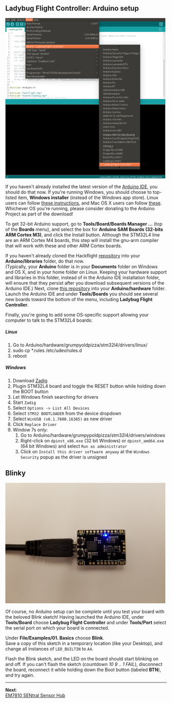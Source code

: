 ## Ladybug Flight Controller: Arduino setup

<img src="images/screenshot2.png" width=500>

<p>

If you haven't already installed the latest version of the [Arduino
IDE](https://www.arduino.cc/en/Main/Software), you should do that now.  If you're running Windows, you should choose to top-listed item, <b>Windows installer</b> (instead of the Windows app store).  Linux users can follow [these instructions](https://www.arduino.cc/en/Guide/Linux), and Mac OS X users can follow [these](https://www.arduino.cc/en/Guide/MacOSX). Whichever OS you're running, please consider donating to the Arduino Project as part of the download!

To get 32-bit Arduino support, go to <b>Tools/Board/Boards Manager ...</b> (top
of the <b>Boards</b> menu), and select the box for <b>Arduino SAM Boards
(32-bits ARM Cortex M3)</b>, and click the Install button.  Although the
STM32L4 line are an ARM Cortex M4 boards, this step will install the gnu-arm compiler
that will work with these and other ARM Cortex boards.

If you haven't already cloned the Hackflight
[repository](https://github.com/simondlevy/LadybugFC) into your
<b>Arduino/libraries</b> folder, do that now.  
(Typically, your <b>Arduino</b>
folder is in your <b>Documents</b> folder on Windows and OS X, and in your home
folder on Linux.  Keeping your hardware support and libraries in this folder,
instead of in the Arduino IDE installation folder, will ensure that they
persist after you download subsequent versions of the Arduino IDE.) Next, clone
[this repository](https://github.com/simondlevy/grumpyoldpizza) into your
<b>Arduino/hardware</b> folder. Launch the Arduino IDE and under
<b>Tools/Boards</b> you should see several new boards toward the bottom of the
menu, including <b>Ladybug Flight Controller</b>.

Finally, you're going to add some OS-specific support allowing your computer to talk to the STM32L4 boards:

##### Linux

 1. Go to Arduino/hardware/grumpyoldpizza/stm32l4/drivers/linux/
 2. sudo cp *.rules /etc/udev/rules.d
 3. reboot

#####  Windows

 1. Download [Zadig](http://zadig.akeo.ie)
 2. Plugin STM32L4 board and toggle the RESET button while holding down the BOOT button
 3. Let Windows finish searching for drivers
 4. Start ```Zadig```
 5. Select ```Options -> List All Devices```
 6. Select ```STM32 BOOTLOADER``` from the device dropdown
 7. Select ```WinUSB (v6.1.7600.16385)``` as new driver
 8. Click ```Replace Driver```
 9. Window 7s only:
     1. Go to Arduino/hardware/grumpypoldpizza/stm32l4/drivers/windows
     2. Right-click on ```dpinst_x86.exe``` (32 bit Windows) or ```dpinst_amd64.exe``` (64 bit Windows) and select ```Run as administrator```
     3. Click on ```Install this driver software anyway``` at the ```Windows Security``` popup as the driver is unsigned


## Blinky

<img src="images/blinky.png" width=500>

<p>

Of course, no Arduino setup can be complete until you test your board with the beloved
Blink sketch! Having launched the Arduino IDE, under <b>Tools/Board</b> choose 
<b>Ladybug Flight Controller</b> and under <b>Tools/Port</b> select the serial port on which your
board is connected.  

Under <b>File/Examples/01. Basics</b> choose <b>Blink</b>.  
Save a copy of this sketch in a temporary location (like your Desktop), and change all instances of ```LED_BUILTIN``` to
```A4```.

Flash the Blink sketch, and the LED on the board should start blinking on and
off.  If you can't flash the sketch (countdown <i>10 9 .. 1 FAIL</i>), disconnect the board,
reconnect it while holding down the Boot button (labeled <b>BTN</b>), and try again.

<hr>

<b>Next</b>: 
<br>[EM7810 SENtral Sensor Hub](https://github.com/simondlevy/Hackflight/wiki/01-EM7180-SENtral-Sensor-Hub)


